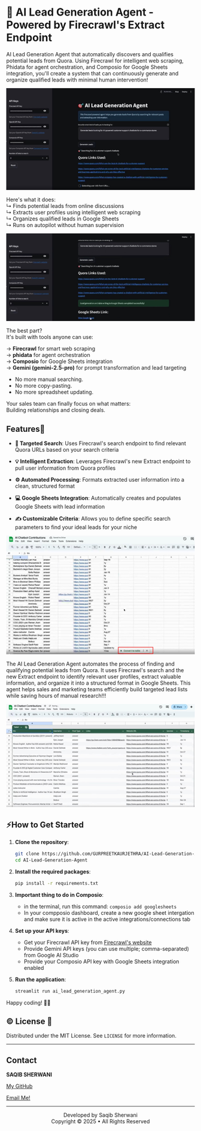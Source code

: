 # 🎯 AI Lead Generation Agent - Powered by Firecrawl's Extract Endpoint
AI Lead Generation Agent that automatically discovers and qualifies potential leads from Quora. Using Firecrawl for intelligent web scraping, Phidata for agent orchestration, and Composio for Google Sheets integration, you'll create a system that can continuously generate and organize qualified leads with minimal human intervention!

![AI Lead Generation Agent](https://github.com/GURPREETKAURJETHRA/AI-Lead-Generation-Agent/blob/main/IMG_AILG/AIL1.jpg) 

Here's what it does:                    
↳ Finds potential leads from online discussions                                      
↳ Extracts user profiles using intelligent web scraping                  
↳ Organizes qualified leads in Google Sheets                     
↳ Runs on autopilot without human supervision        

![AI Lead Generation Agent](https://github.com/GURPREETKAURJETHRA/AI-Lead-Generation-Agent/blob/main/IMG_AILG/AIL2.jpg) 
           
The best part?                 
It's built with tools anyone can use:                    

→ **Firecrawl** for smart web scraping                     
→ **phidata** for agent orchestration                      
→ **Composio** for Google Sheets integration                       
→ **Gemini (gemini-2.5-pro)** for prompt transformation and lead targeting
       
- No more manual searching.            
- No more copy-pasting.                   
- No more spreadsheet updating.                         
                                           
Your sales team can finally focus on what matters:                 
Building relationships and closing deals.                       
         

## Features🌟

- **🎯 Targeted Search**: Uses Firecrawl's search endpoint to find relevant Quora URLs based on your search criteria
  
- **💡 Intelligent Extraction**: Leverages Firecrawl's new Extract endpoint to pull user information from Quora profiles
  
- **⚙️ Automated Processing**: Formats extracted user information into a clean, structured format
  
- **💻 Google Sheets Integration**: Automatically creates and populates Google Sheets with lead information
  
- **✍️ Customizable Criteria**: Allows you to define specific search parameters to find your ideal leads for your niche
  

![AI Lead Generation Agent](https://github.com/GURPREETKAURJETHRA/AI-Lead-Generation-Agent/blob/main/IMG_AILG/AIL3.jpg) 


The AI Lead Generation Agent automates the process of finding and qualifying potential leads from Quora. It uses Firecrawl's search and the new Extract endpoint to identify relevant user profiles, extract valuable information, and organize it into a structured format in Google Sheets. This agent helps sales and marketing teams efficiently build targeted lead lists while saving hours of manual research!!!


![AI Lead Generation Agent](https://github.com/GURPREETKAURJETHRA/AI-Lead-Generation-Agent/blob/main/IMG_AILG/AIL4.jpg) 

## ⚡How to Get Started

1. **Clone the repository**:
   ```bash
   git clone https://github.com/GURPREETKAURJETHRA/AI-Lead-Generation-Agent.git
   cd AI-Lead-Generation-Agent
   ```
3. **Install the required packages**:
   ```bash
   pip install -r requirements.txt
   ```
4. **Important thing to do in Composio**:
    - in the terminal, run this command: `composio add googlesheets`
    - In your compposio dashboard, create a new google sheet intergation and make sure it is active in the active integrations/connections tab

5. **Set up your API keys**:
   - Get your Firecrawl API key from [Firecrawl's website](https://www.firecrawl.dev/app/api-keys)
   - Provide Gemini API keys (you can use multiple; comma-separated) from Google AI Studio
   - Provide your Composio API key with Google Sheets integration enabled

6. **Run the application**:
   ```bash
   streamlit run ai_lead_generation_agent.py
   ```


Happy coding! 🚀✨

## ©️ License 🪪 

Distributed under the MIT License. See `LICENSE` for more information.

---

## Contact

**SAQIB SHERWANI**

[My GitHub](https://github.com/saqibcodes007)

[Email Me!](mailto:sherwanisaqib@gmail.com)

---
<p align="center">
  Developed by Saqib Sherwani
  <br>
  Copyright © 2025 • All Rights Reserved
</p>

